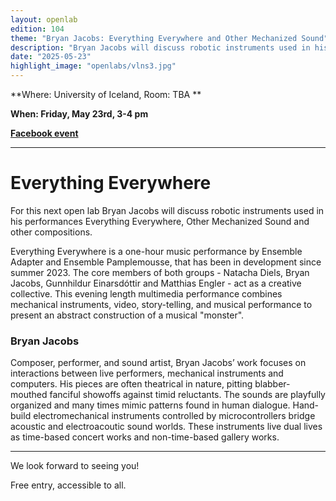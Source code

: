 ```yaml
---
layout: openlab
edition: 104
theme: "Bryan Jacobs: Everything Everywhere and Other Mechanized Sound"
description: "Bryan Jacobs will discuss robotic instruments used in his performances and compositions."
date: "2025-05-23"
highlight_image: "openlabs/vlns3.jpg"
---
```


<script>
    import CaptionedImage from "../../components/Images/CaptionedImage.svelte"
</script>

<CaptionedImage
src="openlabs/vlns3.jpg"
alt="Photo of a performance."
caption=""/>

**Where: University of Iceland, Room: TBA **
<!-- **Where: University of Iceland, Location TBD** -->

**When: Friday, May 23rd, 3-4 pm**

**[Facebook event](https://fb.me/e/7Mo0kSqSO)**

****

# Everything Everywhere
For this next open lab Bryan Jacobs will discuss robotic instruments used in his performances Everything Everywhere, Other Mechanized Sound and other compositions.

Everything Everywhere is a one-hour music performance by Ensemble Adapter and Ensemble Pamplemousse, that has been in development since summer 2023. The core members of both groups - Natacha Diels, Bryan Jacobs, Gunnhildur Einarsdóttir and Matthias Engler - act as a creative collective. This evening length multimedia performance combines mechanical instruments, video, story-telling, and musical performance to present an abstract construction of a musical "monster".


### Bryan Jacobs

Composer, performer, and sound artist, Bryan Jacobs’ work focuses on interactions between live performers, mechanical instruments and computers. His pieces are often theatrical in nature, pitting blabber-mouthed fanciful showoffs against timid reluctants. The sounds are playfully organized and many times mimic patterns found in human dialogue. Hand-build electromechanical instruments controlled by microcontrollers bridge acoustic and electroacoutic sound worlds. These instruments live dual lives as time-based concert works and non-time-based gallery works.


---


We look forward to seeing you!

Free entry, accessible to all.
